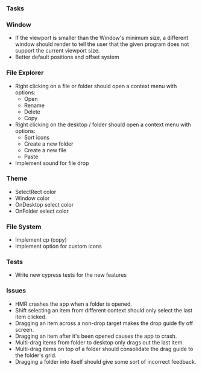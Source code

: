 ### Tasks

### Window

- If the viewport is smaller than the Window's minimum size, a different window should render to tell the user that the given program does not support the current viewport size.
- Better default positions and offset system

### File Explorer

- Right clicking on a file or folder should open a context menu with options:
  - Open
  - Rename
  - Delete
  - Copy
- Right clicking on the desktop / folder should open a context menu with options:
  - Sort icons
  - Create a new folder
  - Create a new file
  - Paste
- Implement sound for file drop

### Theme

- SelectRect color
- Window color
- OnDesktop select color
- OnFolder select color

### File System

- Implement cp (copy)
- Implement option for custom icons

### Tests

- Write new cypress tests for the new features

### Issues

- HMR crashes the app when a folder is opened.
- Shift selecting an item from different context should only select the last item clicked.
- Dragging an item across a non-drop target makes the drop guide fly off screen.
- Dragging an item after it's been opened causes the app to crash.
- Multi-drag items from folder to desktop only drags out the last item.
- Multi-drag items on top of a folder should consolidate the drag guide to the folder's grid.
- Dragging a folder into itself should give some sort of incorrect feedback.
